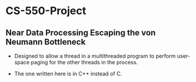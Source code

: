 # CS-550-Project
## Near Data Processing Escaping the von Neumann Bottleneck

* Designed to allow a thread in a multithreaded program to perform user-space paging for the other threads in the process. 

*  The one written here is in C++ instead of C.
